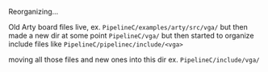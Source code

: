 Reorganizing...

Old Arty board files live, ex.
`PipelineC/examples/arty/src/vga/`
but then made a new dir at some point
`PipelineC/vga/`
but then started to organize include files like
`PipelineC/pipelinec/include/<vga>`

moving all those files and new ones into this dir 
ex. `PipelineC/include/vga/`
